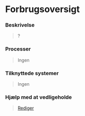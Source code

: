 # Forbrugsoversigt

### Beskrivelse

> ?

### Processer

> Ingen

### Tilknyttede systemer

> Ingen

### Hjælp med at vedligeholde

> [Rediger](https://github.com/FMDatahub/Portal/blob/main/docs/Moduler/Energistyring/Forbrugsoversigt.md)
